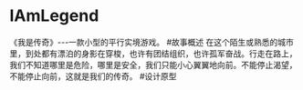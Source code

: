 # IAmLegend
《我是传奇》---一款小型的平行实境游戏。
#故事概述
在这个陌生或熟悉的城市里，到处都有漂泊的身影在穿梭，也许有团结组织，也许孤军奋战。行走在路上，我们不知道哪里是危险，哪里是安全，我们只能小心翼翼地向前。不能停止渴望，不能停止向前，这就是我们的传奇。
#设计原型
